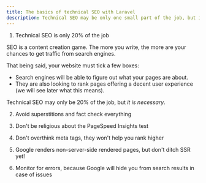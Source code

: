 ```yaml
---
title: The basics of technical SEO with Laravel
description: Technical SEO may be only one small part of the job, but it has to be done. Learn how to do it while avoiding obsolete preconceived ideas.
---
```


1. Technical SEO is only 20% of the job

SEO is a content creation game. The more you write, the more are your chances to get traffic from search engines.

That being said, your website must tick a few boxes:
- Search engines will be able to figure out what your pages are about.
- They are also looking to rank pages offering a decent user experience (we will see later what this means).

Technical SEO may only be 20% of the job, but _it is necessary_.

2. Avoid superstitions and fact check everything

3. Don't be religious about the PageSpeed Insights test

4. Don't overthink meta tags, they won't help you rank higher

5. Google renders non-server-side rendered pages, but don't ditch SSR yet!

6. Monitor for errors, because Google will hide you from search results in case of issues
